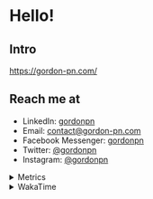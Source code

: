 # Hello!

## Intro

<https://gordon-pn.com/>

## Reach me at

- LinkedIn: [gordonpn](https://www.linkedin.com/in/gordonpn/)
- Email: [contact@gordon-pn.com](mailto:contact@gordon-pn.com)
- Facebook Messenger: [gordonpn](https://www.messenger.com/t/Gordonpn)
- Twitter: [@gordonpn](https://twitter.com/Gordonpn)
- Instagram: [@gordonpn](https://www.instagram.com/gordonpn/)

<details>
  <summary>Metrics</summary>

  <img align="center" src="https://github.com/gordonpn/gordonpn/blob/master/github-metrics.svg" alt="GitHub Metrics">

</details>

<details>
  <summary>WakaTime</summary>

  <!--START_SECTION:waka-->
📊 **This Week I Spent My Time On** 

```text
💬 Programming Languages: 
Other                    21 hrs 27 mins      ████████████████████████░   94.87 % 
Brazil Dependency Config 21 mins             ░░░░░░░░░░░░░░░░░░░░░░░░░   01.61 % 
TypeScript               19 mins             ░░░░░░░░░░░░░░░░░░░░░░░░░   01.42 % 
Java                     14 mins             ░░░░░░░░░░░░░░░░░░░░░░░░░   01.04 % 
XML                      5 mins              ░░░░░░░░░░░░░░░░░░░░░░░░░   00.44 % 

🔥 Editors: 
Chrome                   13 hrs 23 mins      ███████████████░░░░░░░░░░   59.21 % 
Slack                    3 hrs 44 mins       ████░░░░░░░░░░░░░░░░░░░░░   16.51 % 
iTerm2                   2 hrs 3 mins        ██░░░░░░░░░░░░░░░░░░░░░░░   09.08 % 
IntelliJ IDEA            1 hr 7 mins         █░░░░░░░░░░░░░░░░░░░░░░░░   04.99 % 
Messages                 1 hr 7 mins         █░░░░░░░░░░░░░░░░░░░░░░░░   04.97 % 
```


 Last Updated on 10/06/2025 10:28:20 UTC
<!--END_SECTION:waka-->
</details>
